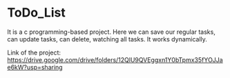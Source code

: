 # ToDo_List
It is a c programming-based project. Here we can save our regular tasks, can update tasks, can delete, watching all tasks. It works dynamically.

Link of the project: https://drive.google.com/drive/folders/12QlU9QVEggxn1Y0bTpmx35fYOJJae6kW?usp=sharing
